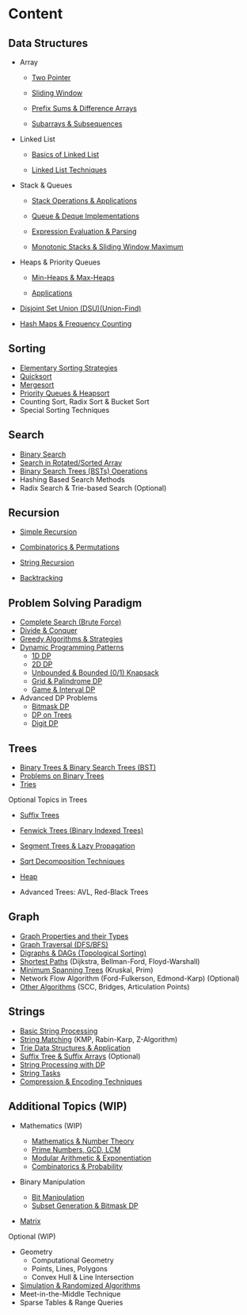 # Content

## Data Structures

- Array

  * [Two Pointer](array/ch1.md)

  * [Sliding Window](array/ch2.md)

  * [Prefix Sums & Difference Arrays](array/ch3.md)

  * [Subarrays & Subsequences](array/ch4.md)


- Linked List

  * [Basics of Linked List](ll/ch1.md)

  * [Linked List Techniques](ll/ch2.md)


* Stack & Queues

  * [Stack Operations & Applications](stknq/ch1.md)

  * [Queue & Deque Implementations](stknq/ch2.md)

  * [Expression Evaluation & Parsing](stknq/ch3.md)

  * [Monotonic Stacks & Sliding Window Maximum](stknq/ch4.md)


* Heaps & Priority Queues

  * [Min-Heaps & Max-Heaps](heaps/ch1.md)

  * [Applications](heaps/ch2.md)


* [Disjoint Set Union (DSU)(Union-Find)](dsu.md)

* [Hash Maps & Frequency Counting](hash/ch1.md)



## Sorting

* [Elementary Sorting Strategies](sorting/ch1.md)
* [Quicksort](sorting/ch2.md)
* [Mergesort](sorting/ch3.md)
* [Priority Queues & Heapsort](heaps/ch1.md)
* Counting Sort, Radix Sort & Bucket Sort
* Special Sorting Techniques



## Search

* [Binary Search](search/binary_search.md)
* [Search in Rotated/Sorted Array](search/ch2.md)
* [Binary Search Trees (BSTs) Operations](trees/ch1.md)
* Hashing Based Search Methods
* Radix Search & Trie-based Search (Optional)



## Recursion

* [Simple Recursion](recursion/ch1.md)

* [Combinatorics & Permutations](recursion/ch2.md)

* [String Recursion](recursion/ch3.md)

* [Backtracking](recursion/ch4.md)



## Problem Solving Paradigm

- [Complete Search (Brute Force)](paradigm/complete.md)
- [Divide & Conquer](paradigm/dnc.md)
- [Greedy Algorithms & Strategies](paradigm/greedy.md)
- [Dynamic Programming Patterns](dp/intro.md)
  - [1D DP](dp/ch1.md)
  - [2D DP](dp/ch2.md)
  - [Unbounded & Bounded (0/1) Knapsack](dp/ch3.md)
  - [Grid & Palindrome DP](dp/ch4.md)
  - [Game & Interval DP](dp/ch5.md)
- Advanced DP Problems
  - [Bitmask DP](additional/bit2.md)
  - [DP on Trees](dp/ch6.md)
  - [Digit DP](dp/ch7.md)



## Trees

* [Binary Trees & Binary Search Trees (BST)](trees/ch1.md)
* [Problems on Binary Trees](trees/ch2.md)
* [Tries](strings/ch3.md)

Optional Topics in Trees

* [Suffix Trees](strings/ch4.md)
* [Fenwick Trees (Binary Indexed Trees)](trees/ch3.md)
* [Segment Trees & Lazy Propagation](trees/ch4.md)

* [Sqrt Decomposition Techniques](trees/ch5.md)

* [Heap](trees/ch6.md)

* Advanced Trees: AVL, Red-Black Trees



## Graph

* [Graph Properties and their Types](graphs/ch1.md)
* [Graph Traversal (DFS/BFS)](graphs/ch2.md)
* [Digraphs & DAGs (Topological Sorting)](graphs/ch3.md)
* [Shortest Paths](graphs/ch4.md) (Dijkstra, Bellman-Ford, Floyd-Warshall)
* [Minimum Spanning Trees](graphs/ch5.md) (Kruskal, Prim)
* Network Flow Algorithm (Ford-Fulkerson, Edmond-Karp) (Optional)
* [Other Algorithms](graphs/ch6.md) (SCC, Bridges, Articulation Points)



## Strings

* [Basic String Processing](strings/ch1.md)
* [String Matching](strings/ch2.md) (KMP, Rabin-Karp, Z-Algorithm)
* [Trie Data Structures & Application](strings/ch3.md)
* [Suffix Tree & Suffix Arrays](strings/ch4.md) (Optional)
* [String Processing with DP](strings/ch5.md)
* [String Tasks](strings/ch6.md)
* [Compression & Encoding Techniques](strings/ch7.md)



## Additional Topics (WIP)

* Mathematics (WIP)
  * [Mathematics & Number Theory](addtional/math1.md)
  * [Prime Numbers, GCD, LCM](additional/math2.md)
  * [Modular Arithmetic & Exponentiation](additional/math3.md)
  * [Combinatorics & Probability](additional/math4.md)

* Binary Manipulation
  * [Bit Manipulation](additional/bit1.md)
  * [Subset Generation & Bitmask DP](additional/bit2.md)


* [Matrix](additional/matrix1.md)

Optional (WIP)

* Geometry
  * Computational Geometry
  * Points, Lines, Polygons
  * Convex Hull & Line Intersection
* [Simulation & Randomized Algorithms](additional/simulation.md)
* Meet-in-the-Middle Technique
* Sparse Tables & Range Queries
